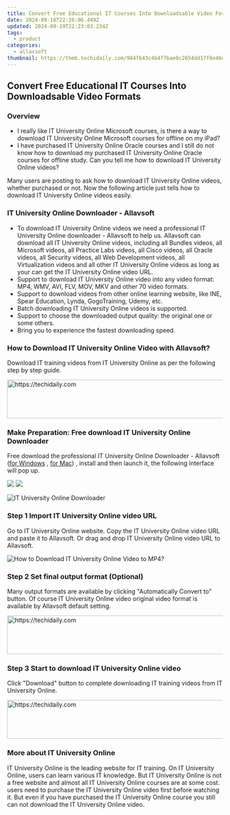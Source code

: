 ```yaml
---
title: Convert Free Educational IT Courses Into Downloadsable Video Formats
date: 2024-09-16T22:26:06.449Z
updated: 2024-09-19T22:23:03.234Z
tags:
  - product
categories:
  - allavsoft
thumbnail: https://thmb.techidaily.com/984f643c4b4f7bae0c2654dd17f8e46d49464b1fbd02ad27cef488f7c4915f8e.jpg
---
```


## Convert Free Educational IT Courses Into Downloadsable Video Formats

### Overview

* I really like IT University Online Microsoft courses, is there a way to download IT University Online Microsoft courses for offline on my iPad?
* I have purchased IT University Online Oracle courses and I still do not know how to download my purchased IT University Online Oracle courses for offline study. Can you tell me how to download IT University Online videos?

Many users are posting to ask how to download IT University Online videos, whether purchased or not. Now the following article just tells how to download IT University Online videos easily.

### IT University Online Downloader - Allavsoft

* To download IT University Online videos we need a professional IT University Online downloader - Allavsoft to help us. Allavsoft can download all IT University Online videos, including all Bundles videos, all Microsoft videos, all Practice Labs videos, all Cisco videos, all Oracle videos, all Security videos, all Web Development videos, all Virtualization videos and all other IT University Online videos as long as your can get the IT University Online video URL.
* Support to download IT University Online video into any video format: MP4, WMV, AVI, FLV, MOV, MKV and other 70 video formats.
* Support to download videos from other online learning website, like INE, Spear Education, Lynda, GogoTraining, Udemy, etc.
* Batch downloading IT University Online videos is supported.
* Support to choose the downloaded output quality: the original one or some others.
* Bring you to experience the fastest downloading speed.

### How to Download IT University Online Video with Allavsoft?

Download IT training videos from IT University Online as per the following step by step guide.

<!-- affiliate ads begin -->
<a href="https://malaysia-healthcare-travel-council.pxf.io/c/5597632/1557743/17382" target="_top" id="1557743">
  <img src="//a.impactradius-go.com/display-ad/17382-1557743" border="0" alt="https://techidaily.com" width="728" height="90"/>
</a>
<img height="0" width="0" src="https://malaysia-healthcare-travel-council.pxf.io/i/5597632/1557743/17382" style="position:absolute;visibility:hidden;" border="0" />
<!-- affiliate ads end -->

### Make Preparation: Free download IT University Online Downloader

Free download the professional IT University Online Downloader - Allavsoft ([for Windows](https://tools.techidaily.com/allavsoft/products/) , [for Mac](https://tools.techidaily.com/allavsoft/products/)) , install and then launch it, the following interface will pop up.

[![](https://www.allavsoft.com/how-to/../images/how-to/free-download-win.jpg)](https://tools.techidaily.com/allavsoft/products/) [![](https://www.allavsoft.com/how-to/../images/how-to/free-download-mac.jpg)](https://tools.techidaily.com/allavsoft/products/)

![IT University Online Downloader](https://www.allavsoft.com/how-to/../images/allavsoft/screen-shot-600.jpg)

### Step 1 Import IT University Online video URL

Go to IT University Online website. Copy the IT University Online video URL and paste it to Allavsoft. Or drag and drop IT University Online video URL to Allavsoft.

![How to Download IT University Online Video to MP4?](https://www.allavsoft.com/how-to/../images/how-to/download-rtmp-video/download-rtmp-video.jpg)

### Step 2 Set final output format (Optional)

Many output formats are available by clicking "Automatically Convert to" button. Of course IT University Online video original video format is available by Allavsoft default setting.

<!-- affiliate ads begin -->
<a href="https://ephamedtechinc.pxf.io/c/5597632/2136613/26400" target="_top" id="2136613">
  <img src="//a.impactradius-go.com/display-ad/26400-2136613" border="0" alt="https://techidaily.com" width="728" height="90"/>
</a>
<img height="0" width="0" src="https://ephamedtechinc.pxf.io/i/5597632/2136613/26400" style="position:absolute;visibility:hidden;" border="0" />
<!-- affiliate ads end -->

### Step 3 Start to download IT University Online video

Click "Download" button to complete downloading IT training videos from IT University Online.

<!-- affiliate ads begin -->
<a href="https://appsumo.8odi.net/c/5597632/2151873/7443" target="_top" id="2151873">
  <img src="//a.impactradius-go.com/display-ad/7443-2151873" border="0" alt="https://techidaily.com" width="728" height="90"/>
</a>
<img height="0" width="0" src="https://appsumo.8odi.net/i/5597632/2151873/7443" style="position:absolute;visibility:hidden;" border="0" />
<!-- affiliate ads end -->

### More about IT University Online

IT University Online is the leading website for IT training. On IT University Online, users can learn various IT knowledge. But IT University Online is not a free website and almost all IT University Online courses are at some cost. users need to purchase the IT University Online video first before watching it. But even if you have purchased the IT University Online course you still can not download the IT University Online video.

<ins class="adsbygoogle"
     style="display:block"
     data-ad-format="autorelaxed"
     data-ad-client="ca-pub-7571918770474297"
     data-ad-slot="1223367746"></ins>

<ins class="adsbygoogle"
     style="display:block"
     data-ad-client="ca-pub-7571918770474297"
     data-ad-slot="8358498916"
     data-ad-format="auto"
     data-full-width-responsive="true"></ins>
